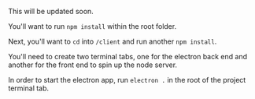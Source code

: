 This will be updated soon.

You'll want to run `npm install` within the root folder.

Next, you'll want to `cd` into `/client` and run another `npm install`.

You'll need to create two terminal tabs, one for the electron back end and another for the front end to spin up the node server.

In order to start the electron app, run `electron .` in the root of the project terminal tab.